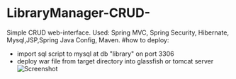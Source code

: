 # LibraryManager-CRUD-
Simple CRUD web-interface.
Used:
Spring MVC, Spring Security, Hibernate, Mysql,JSP,Spring Java Config, Maven.
#how to deploy:
- import sql script to mysql at db "library" on port 3306
- deploy war file from target directory into glassfish or tomcat server
![Screenshot](http://i.piccy.info/i9/6a41794af09271fdad00f574cf04ee7e/1499164732/139765/1159415/Snymok_ekrana_ot_2017_07_04_13_38_27.png)
